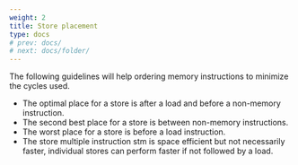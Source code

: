 ```yaml
---
weight: 2
title: Store placement
type: docs
# prev: docs/
# next: docs/folder/
---
```

<style>
  .side-by-side {
    display: flex;
    gap: 10px;
    padding-top: 20px;
    padding-bottom: 10px;
  }
  .box {
    flex: 1;
    border: none;
    box-sizing: border-box;
  }
  @media (max-width: 400px) {
            .side-by-side {
                flex-direction: column;
            }
        }
</style>

The following guidelines will help ordering memory instructions to minimize
the cycles used.
-  The optimal place for a store is after a load and before a non-memory
instruction.
-  The second best place for a store is between non-memory instructions.
- The worst place for a store is before a load instruction.
- The store multiple instruction stm is space efficient but not necessarily faster, individual stores can perform faster if not followed by a load.